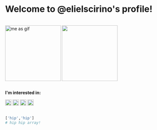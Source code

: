 # Welcome to @elielscirino's profile!

<div style="display: inline_block"><br>
  <a href="https://github.com/elielscirino"></a>
  <img width='180px' align='left' alt="me as gif" src="https://media.giphy.com/media/1wuJs6lSVuTVqEeaKq/giphy.gif">
  <img height="180em" src="https://github-readme-stats.vercel.app/api?username=elielscirino&show_icons=true&theme=flag-india&include_all_commits=true&count_private=true&border_radius=0"/>
</div>

##

<div style="display: inline_block">
  <p><b>I'm interested in:</b></p>
  <img alt="Python icon" width='20px' src="https://cdn.jsdelivr.net/gh/devicons/devicon/icons/python/python-original.svg"/>
  <img alt="HTML icon" width='20px' src="https://cdn.jsdelivr.net/gh/devicons/devicon/icons/html5/html5-original.svg"/>
  <img alt="CSS icon" width='20px' src="https://cdn.jsdelivr.net/gh/devicons/devicon/icons/css3/css3-original.svg"/>
  <img alt="JavaScript icon" width='20px' src="https://cdn.jsdelivr.net/gh/devicons/devicon/icons/javascript/javascript-original.svg"/>
</div>

##

```python
['hip','hip']
# hip hip array!
```
